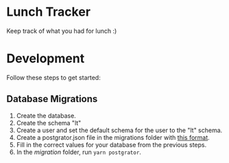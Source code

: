Lunch Tracker
=============

Keep track of what you had for lunch :)

Development
===========

Follow these steps to get started:

Database Migrations
-------------------

1. Create the database.
1. Create the schema "lt"
1. Create a user and set the default schema for the user to the "lt" schema.
1. Create a postgrator.json file in the migrations folder with [this format](https://github.com/MattiLehtinen/postgrator-cli#the-tool).
1. Fill in the correct values for your database from the previous steps.
1. In the _migration_ folder, run `yarn postgrator`.

